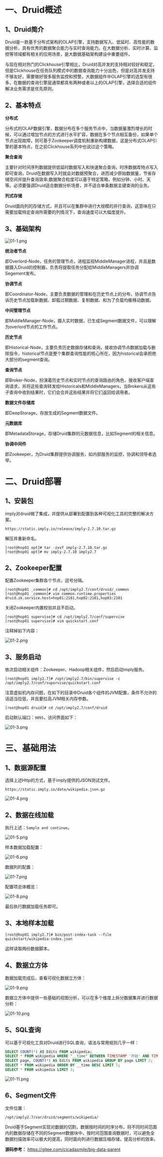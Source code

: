 # 一、Druid概述

## 1、Druid简介

Druid是一款基于分布式架构的OLAP引擎，支持数据写入、低延时、高性能的数据分析，具有优秀的数据聚合能力与实时查询能力。在大数据分析、实时计算、监控等领域都有相关的应用场景，是大数据基础架构建设中重要组件。

与现在相对热门的Clickhouse引擎相比，Druid对高并发的支持相对较好和稳定，但是Clickhouse在任务队列模式中的数据查询能力十分出色，但是对高并发支持不够友好，需要做好很多服务监控和预警。大数据组件中OLAP引擎的选型有很多，在数据的查询引擎层通常都具有两种或者以上的OLAP引擎，选择合适的组件解决业务需求是优先原则。

## 2、基本特点

**分布式**

分布式的OLAP数据引擎，数据分布在多个服务节点中，当数据量激烈增长的时候，可以通过增加节点的方式进行水平扩容，数据在多个节点相互备份，如果单个节点出现故障，则可基于Zookeeper调度机制重新构建数据，这是分布式OLAP引擎的基本特点，在之前Clickhouse系列中也说过这个策略。

**聚合查询**

主要针对时间序列数据提供低延时数据写入和快速聚合查询，时序数据库特点写入即可查询，Druid在数据写入时就会对数据预聚合，进而减少原始数据量，节省存储空间并提升查询效率;数据聚合粒度可以基于特定策略，例如分钟、小时、天等。必须要强调Druid适合数据分析场景，并不适合单条数据主键查询的业务。

**列式存储**

Druid面向列的存储方式，并且可以在集群中进行大规模的并行查询，这意味在只需要加载特定查询所需要的列情况下，查询速度可以大幅度提升。

## 3、基础架构

![](https://images.gitee.com/uploads/images/2022/0213/151959_0e6acf34_5064118.png "01-1.png")

**统治者节点**

即Overlord-Node，任务的管理节点，进程监视MiddleManager进程，并且是数据摄入Druid的控制器，负责将提取任务分配给MiddleManagers并协调Segement发布。

**协调节点**

即Coordinator-Node，主要负责数据的管理和在历史节点上的分布，协调节点告诉历史节点加载新数据、卸载过期数据、复制数据、和为了负载均衡移动数据。

**中间管理节点**

即MiddleManager-Node，摄入实时数据，已生成Segment数据文件，可以理解为overlord节点的工作节点。

**历史节点**

即Historical-Node，主要负责历史数据存储和查询，接收协调节点数据加载与删除指令，historical节点是整个集群查询性能的核心所在，因为historical会承担绝大部分的segment查询。

**查询节点**

即Broker-Node，扮演着历史节点和实时节点的查询路由的角色，接收客户端查询请求，并将这些查询转发给Historicals和MiddleManagers，当Brokers从这些子查询中收到结果时，它们会合并这些结果并将它们返回给调用者。

**数据文件存储库**

即DeepStorage，存放生成的Segment数据文件。

**元数据库**

即MetadataStorage，存储Druid集群的元数据信息，比如Segment的相关信息。

**协调中间件**

即Zookeeper，为Druid集群提供协调服务，如内部服务的监控，协调和领导者选举。

# 二、Druid部署

## 1、安装包

imply对druid做了集成，并提供从部署到配置到各种可视化工具的完整的解决方案。

```
https://static.imply.io/release/imply-2.7.10.tar.gz
```

解压并重新命名。

```
[root@hop01 opt]# tar -zxvf imply-2.7.10.tar.gz
[root@hop01 opt]# mv imply-2.7.10 imply2.7
```

## 2、Zookeeper配置

配置Zookeeper集群各个节点，逗号分隔。

```
[root@hop01 _common]# cd /opt/imply2.7/conf/druid/_common
[root@hop01 _common]# vim common.runtime.properties 
druid.zk.service.host=hop01:2181,hop02:2181,hop03:2181
```

关闭Zookeeper内置校验并且不启动。

```
[root@hop01 supervise]# cd /opt/imply2.7/conf/supervise
[root@hop01 supervise]# vim quickstart.conf
```

注释掉如下内容：

![](https://images.gitee.com/uploads/images/2022/0213/152016_f00f7735_5064118.png "01-2.png")

## 3、服务启动

依次启动相关组件：Zookeeper、Hadoop相关组件，然后启动imply服务。

```
[root@hop01 imply2.7]# /opt/imply2.7/bin/supervise -c /opt/imply2.7/conf/supervise/quickstart.conf
```

注意虚拟机内存问题，在如下的目录中Druid各个组件的JVM配置，条件不允许的话适当拉低，并且要拉高JVM相关内存参数。

```
[root@hop01 druid]# cd /opt/imply2.7/conf/druid
```

启动默认端口：`9095`，访问界面如下：

![](https://images.gitee.com/uploads/images/2022/0213/152028_aa310c58_5064118.png "01-3.png")

# 三、基础用法

## 1、数据源配置

选择上述Http的方式，基于imply提供的JSON测试文件。

```
https://static.imply.io/data/wikipedia.json.gz
```

![](https://images.gitee.com/uploads/images/2022/0213/152040_b7a1c8ca_5064118.png "01-4.png")

## 2、数据在线加载

执行上述：`Sample and continue`。

![](https://images.gitee.com/uploads/images/2022/0213/152053_cd9b370f_5064118.png "01-5.png")

样本数据加载配置：

![](https://images.gitee.com/uploads/images/2022/0213/152105_62456d9b_5064118.png "01-6.png")

数据列的配置：

![](https://images.gitee.com/uploads/images/2022/0213/152116_c27a6cb9_5064118.png "01-7.png")

配置项总体概览：

![](https://images.gitee.com/uploads/images/2022/0213/152128_a2ea7e8d_5064118.png "01-8.png")

最后执行数据加载任务即可。

## 3、本地样本加载

```
[root@hop01 imply2.7]# bin/post-index-task --file quickstart/wikipedia-index.json
```

这样读取两份数据脚本。

## 4、数据立方体

数据加载完成后，查看可视化数据立方体：

![](https://images.gitee.com/uploads/images/2022/0213/152141_3618b188_5064118.png "01-9.png")

数据立方体中提供一些基础的视图分析，可以在多个维度上拆分数据集并进行数据分析：

![](https://images.gitee.com/uploads/images/2022/0213/152153_162de645_5064118.png "01-10.png")

## 5、SQL查询

可以基于可视化工具对Druid进行SQL查询，语法与常用规则几乎一样：

```sql
SELECT COUNT(*) AS Edits FROM wikipedia;
SELECT * FROM wikipedia WHERE "__time" BETWEEN TIMESTAMP '开始' AND TIMESTAMP '结束';
SELECT page, COUNT(*) AS Edits FROM wikipedia GROUP BY page LIMIT 2;
SELECT * FROM wikipedia ORDER BY __time DESC LIMIT 5;
SELECT * FROM wikipedia LIMIT 3;
```

![](https://images.gitee.com/uploads/images/2022/0213/152208_fbbbc264_5064118.png "01-11.png")

## 6、Segment文件

文件位置：

```
/opt/imply2.7/var/druid/segments/wikipedia/
```

Druid基于Segment实现对数据的切割，数据按时间的时序分布，将不同时间范围内的数据存储在不同的Segment数据块中，按时间范围查询数据时，可以避免全数据扫描效率可以极大的提高，同时面向列进行数据压缩存储，提高分析的效率。

**源码参考：** https://gitee.com/cicadasmile/big-data-parent